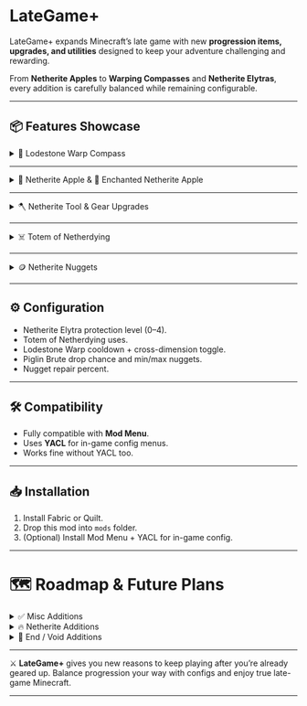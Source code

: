 # LateGame+

LateGame+ expands Minecraft’s late game with new **progression items, upgrades, and utilities** designed to keep your adventure challenging and rewarding.

From **Netherite Apples** to **Warping Compasses** and **Netherite Elytras**, every addition is carefully balanced while remaining configurable.

---

## 📦 Features Showcase

<details>
<summary>🔮 Lodestone Warp Compass</summary>

Warp back to your **lodestone-bound location** instantly.

* Works like an Ender Pearl, but tied to the lodestone.
* Configurable cooldown (`lodestoneWarpCooldownTicks`).
* Optionally allows **cross-dimension travel** (`lodestoneWarpCrossDim`).

Crafting Recipe:

![compass\_warp\_craft](https://cdn.modrinth.com/data/cached_images/8408cfcce789d33916d7465503b71a79ee820d41.png)

Same Dimension Warp:

![compass\_warp\_same\_dimension](https://i.imgur.com/xb4DCc1.gif)

Across Dimensions (config enabled):

![compass\_warp\_across\_dimensions](https://i.imgur.com/QqFDHVH.gif)

</details>

---

<details>
<summary>🍎 Netherite Apple & 🍏 Enchanted Netherite Apple</summary>

**Netherite Apple**

* Crafted directly, or upgraded with a Netherite Upgrade Smithing Template.
* Balanced as a true late-game consumable.

Crafting Recipe:

![netherite\_apple\_craft](https://cdn.modrinth.com/data/cached_images/bda1d89a87d40e09132f35e2144257c454d14c67.png)

Upgrade with smithing table:

![netherite\_apple\_smithing](https://cdn.modrinth.com/data/cached_images/54447fba633b9293488e1d014a7797041c2388bf.png)

**Enchanted Netherite Apple**

![enchanted\_netherite\_apple\_smithing](https://cdn.modrinth.com/data/cached_images/f126df0768b1b85a3526b10417da659d9f8b0b30.png)

</details>

---

<details>
<summary>🪓 Netherite Tool & Gear Upgrades</summary>

* **Netherite Bow**: stronger, more durable.
  
  ![netherite\_bow\_smithing](https://cdn.modrinth.com/data/cached_images/0ea423d16a6c073c3a7ac83fff31ad9959b7074b.png)

* **Netherite Elytra**: stronger wings + armor protection (configurable).
  
  ![netherite\_elytra\_smithing](https://cdn.modrinth.com/data/cached_images/f5683d7e8deb1248ae2631d7fdbcfaef0e400b1b.png)

</details>

---

<details>
<summary>☠️ Totem of Netherdying</summary>

* Darker twist on the Totem of Undying.
* By default has **two uses**, configurable.
* Works the same way as vanilla Totem, but sturdier.
  

![totem\_of\_netherdying\_smithing](https://cdn.modrinth.com/data/cached_images/25848de7684edb40fc8a6cd2fb3f066fcd18d106.png)

</details>

---

<details>
<summary>🪙 Netherite Nuggets</summary>

* Break down ingots into nuggets.
* Craft ingots back from nuggets.
* Repair tools with nuggets at the anvil (configurable %).
* Piglin Brutes can drop them.


![netherite\_nugget\_from\_ingot](https://cdn.modrinth.com/data/cached_images/7d5f4df86e2c80271a0af165cdc14ec2f3298b90.png)

![netherite\_ingot\_from\_nuggets](https://cdn.modrinth.com/data/cached_images/2ca0eb479e261d1394a744dd6c05d3c85133c606.png)

</details>

---

## ⚙️ Configuration

* Netherite Elytra protection level (0–4).
* Totem of Netherdying uses.
* Lodestone Warp cooldown + cross-dimension toggle.
* Piglin Brute drop chance and min/max nuggets.
* Nugget repair percent.

---

## 🛠 Compatibility


* Fully compatible with **Mod Menu**.
* Uses **YACL** for in-game config menus.
* Works fine without YACL too.


---

## 📥 Installation

1. Install Fabric or Quilt.
2. Drop this mod into `mods` folder.
3. (Optional) Install Mod Menu + YACL for in-game config.


---

# 🗺️ Roadmap & Future Plans

<details>
<summary>✅ Misc Additions</summary>

* Lodestone Waypoint Teleport (done).

</details>

<details>
<summary>🔥 Netherite Additions</summary>

* Netherite Happy Ghast Harness (chest storage + armor).
* Maybe: Netherite Crossbow, Horse Armor, Dog Armor.

</details>

<details>
<summary>🌌 End / Void Additions</summary>

* **Void Smithing Template** (rare End loot).
* **Void Infuser** (special workstation).
* **Void Crystals** & refined versions.
* **Void Infused Netherite** (gear upgrades, blocks, nuggets).
* **Void Elytra** (diamond-level protection).
* **Void Totem of Undying** (3 uses, protects in the void).
* Full **Void Armor / Tools / Weapons sets**.
* Void Apples (normal & enchanted).
* Maybe: Void Horse/Dog Armor.

</details>

---

⚔️ **LateGame+** gives you new reasons to keep playing after you’re already geared up. Balance progression your way with configs and enjoy true late-game Minecraft.

---


